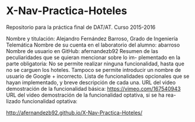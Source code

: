 # X-Nav-Practica-Hoteles
Repositorio para la práctica final de DAT/AT. Curso 2015-2016

Nombre y titulación: Alejandro Fernández Barroso, Grado de Ingeniería Telemática
Nombre de su cuenta en el laboratorio del alumno: abarroso
Nombre de usuario en GitHub: afernandezb92
Resumen de las peculiaridades que se quieran mencionar sobre lo im-
plementado en la parte obligatoria: No se permite realizar ninguna funcionalidad, hasta que no se carguen los hoteles.
Tampoco se permite introducir un nombre de usuario de Google + incorrecto.
Lista de funcionalidades opcionales que se hayan implementado, y breve
descripción de cada una.
URL del video demostración de la funcionalidad básica: https://vimeo.com/167540943
URL del video demostración de la funcionalidad optativa, si se ha rea-
lizado funcionalidad optativa:

http://afernandezb92.github.io/X-Nav-Practica-Hoteles/
